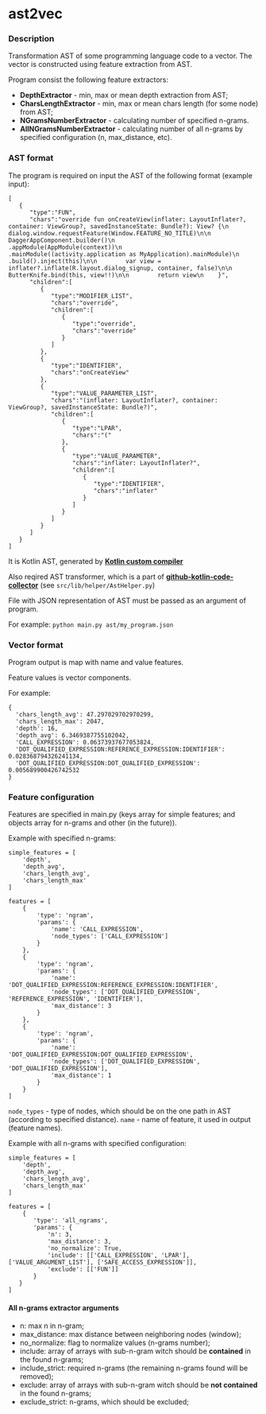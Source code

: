 # ast2vec

### Description

Transformation AST of some programming language code to a vector.
The vector is constructed using feature extraction from AST.

Program consist the following feature extractors:
- **DepthExtractor** - min, max or mean depth extraction from AST;
- **CharsLengthExtractor** - min, max or mean chars length (for some node) from AST;
- **NGramsNumberExtractor** - calculating number of specified n-grams.
- **AllNGramsNumberExtractor** - calculating number of all n-grams by specified configuration (n, max_distance, etc).

### AST format

The program is required on input the AST of the following format (example input):
```
[
   {
      "type":"FUN",
      "chars":"override fun onCreateView(inflater: LayoutInflater?, container: ViewGroup?, savedInstanceState: Bundle?): View? {\n        dialog.window.requestFeature(Window.FEATURE_NO_TITLE)\n\n        DaggerAppComponent.builder()\n                .appModule(AppModule(context))\n                .mainModule((activity.application as MyApplication).mainModule)\n                .build().inject(this)\n\n        var view = inflater?.inflate(R.layout.dialog_signup, container, false)\n\n        ButterKnife.bind(this, view!!)\n\n        return view\n    }",
      "children":[
         {
            "type":"MODIFIER_LIST",
            "chars":"override",
            "children":[
               {
                  "type":"override",
                  "chars":"override"
               }
            ]
         },
         {
            "type":"IDENTIFIER",
            "chars":"onCreateView"
         },
         {
            "type":"VALUE_PARAMETER_LIST",
            "chars":"(inflater: LayoutInflater?, container: ViewGroup?, savedInstanceState: Bundle?)",
            "children":[
               {
                  "type":"LPAR",
                  "chars":"("
               },
               {
                  "type":"VALUE_PARAMETER",
                  "chars":"inflater: LayoutInflater?",
                  "children":[
                     {
                        "type":"IDENTIFIER",
                        "chars":"inflater"
                     }
                  ]
               }
            ]
         }
      ]
   }
]
```
It is Kotlin AST, generated by [**Kotlin custom compiler**](https://github.com/PetukhovVictor/kotlin-academic/tree/vp/ast_printing_text)

Also reqired AST transformer, which is a part of [**github-kotlin-code-collector**](https://github.com/PetukhovVictor/github-kotlin-code-collector) (see `src/lib/helper/AstHelper.py`)

File with JSON representation of AST must be passed as an argument of program.

For example: `python main.py ast/my_program.json`

### Vector format

Program output is map with name and value features.

Feature values is vector components.

For example:
```
{
  'chars_length_avg': 47.297029702970299,
  'chars_length_max': 2047,
  'depth': 16,
  'depth_avg': 6.3469387755102042,
  'CALL_EXPRESSION': 0.06373937677053824,
  'DOT_QUALIFIED_EXPRESSION:REFERENCE_EXPRESSION:IDENTIFIER': 0.028368794326241134,
  'DOT_QUALIFIED_EXPRESSION:DOT_QUALIFIED_EXPRESSION': 0.005689900426742532
}
```

### Feature configuration

Features are specified in main.py (keys array for simple features; and objects array for n-grams and other (in the future)).

Example with specified n-grams:
```
simple_features = [
    'depth',
    'depth_avg',
    'chars_length_avg',
    'chars_length_max'
]

features = [
    {
        'type': 'ngram',
        'params': {
            'name': 'CALL_EXPRESSION',
            'node_types': ['CALL_EXPRESSION']
        }
    },
    {
        'type': 'ngram',
        'params': {
            'name': 'DOT_QUALIFIED_EXPRESSION:REFERENCE_EXPRESSION:IDENTIFIER',
            'node_types': ['DOT_QUALIFIED_EXPRESSION', 'REFERENCE_EXPRESSION', 'IDENTIFIER'],
            'max_distance': 3
        }
    },
    {
        'type': 'ngram',
        'params': {
            'name': 'DOT_QUALIFIED_EXPRESSION:DOT_QUALIFIED_EXPRESSION',
            'node_types': ['DOT_QUALIFIED_EXPRESSION', 'DOT_QUALIFIED_EXPRESSION'],
            'max_distance': 1
        }
    }
]
```
`node_types` - type of nodes, which should be on the one path in AST (according to specified distance).
`name` - name of feature, it used in output (feature names).

Example with all n-grams with specified configuration:

```
simple_features = [
    'depth',
    'depth_avg',
    'chars_length_avg',
    'chars_length_max'
]

features = [
    {
       'type': 'all_ngrams',
       'params': {
           'n': 3,
           'max_distance': 3,
           'no_normalize': True,
           'include': [['CALL_EXPRESSION', 'LPAR'], ['VALUE_ARGUMENT_LIST'], ['SAFE_ACCESS_EXPRESSION']],
           'exclude': [['FUN']]
       }
   }
]
```

#### All n-grams extractor arguments

* n: max n in n-gram;
* max_distance: max distance between neighboring nodes (window);
* no_normalize: flag to normalize values (n-grams number);
* include: array of arrays with sub-n-gram witch should be **contained** in the found n-grams;
* include_strict: required n-grams (the remaining n-grams found will be removed);
* exclude: array of arrays with sub-n-gram witch should be **not contained** in the found n-grams;
* exclude_strict: n-grams, which should be excluded;
